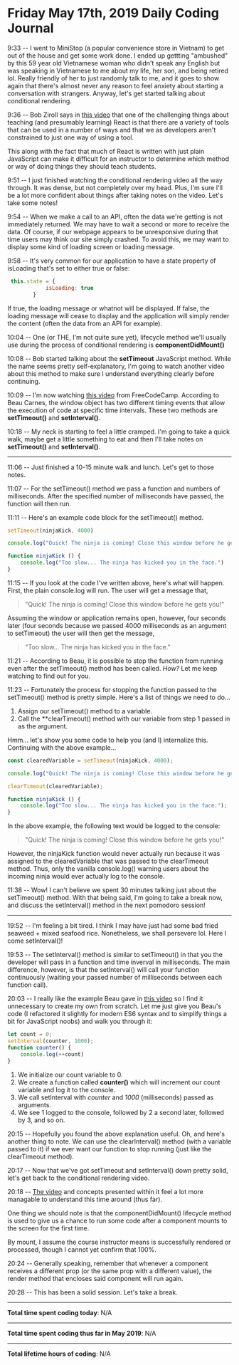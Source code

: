 # Friday May 17th, 2019 Daily Coding Journal

9:33 -- I went to MiniStop (a popular convenience store in Vietnam) to get out of the house and get some work done. I ended up gettting "ambushed" by this 59 year old Vietnamese woman who didn't speak any English but was speaking in Vietnamese to me about my life, her son, and being retired lol. Really friendly of her to just randomly talk to me, and it goes to show again that there's almost never any reason to feel anxiety about starting a conversation with strangers. Anyway, let's get started talking about conditional rendering.

9:36 -- Bob Ziroll says in [this video](https://scrimba.com/p/p7P5Hd/c4kJNSL) that one of the challenging things about teaching (and presumably learning) React is that there are a variety of tools that can be used in a number of ways and that we as developers aren't constrained to just one way of using a tool.

This along with the fact that much of React is written with just plain JavaScript can make it difficult for an instructor to determine which method or way of doing things they should teach students.

9:51 -- I just finished watching the conditional rendering video all the way through. It was dense, but not completely over my head. Plus, I'm sure I'll be a lot more confident about things after taking notes on the video. Let's take some notes!

9:54 -- When we make a call to an API, often the data we're getting is not immediately returned. We may have to wait a second or more
to receive the data. Of course, if our webpage appears to be unresponsive during that time users may think our site simply crashed. To avoid this, we may want to display some kind of loading screen or loading message.

9:58 -- It's very common for our application to have a state property of isLoading that's set to either true or false:
```javascript
 this.state = {
            isLoading: true
        }
```
If true, the loading message or whatnot will be displayed. If false, the loading message will cease to display and the application will simply render the content (often the data from an API for example).

10:04 -- One (or THE, I'm not quite sure yet), lifecycle method we'll usually use during the process of conditional rendering is **componentDidMount()**

10:08 -- Bob started talking about the **setTimeout** JavaScript method. While the name seems pretty self-explanatory, I'm going to watch another video about this method to make sure I understand everything clearly before continuing.

10:09 -- I'm now watching [this video](https://www.youtube.com/watch?v=kOcFZV3c75I) from FreeCodeCamp. According to Beau Carnes, the window object has two different timing events that allow the execution of code at specific time intervals. These two methods are **setTimeout()** and **setInterval()**.

10:18 -- My neck is starting to feel a little cramped. I'm going to take a quick walk, maybe get a little something to eat and then I'll take notes on **setTimeout()** and **setInterval()**.
___
11:06 -- Just finished a 10-15 minute walk and lunch. Let's get to those notes.

11:07 -- For the setTimeout() method we pass a function and numbers of milliseconds. After the specified number of milliseconds have passed, the function will then run.

11:11 -- Here's an example code block for the setTimeout() method.
```javascript
setTimeout(ninjaKick, 4000)

console.log("Quick! The ninja is coming! Close this window before he gets you!")

function ninjaKick () {
    console.log("Too slow... The ninja has kicked you in the face.")
}
```

11:15 -- If you look at the code I've written above, here's what will happen. First, the plain console.log will run. The user will get a message that,
> "Quick! The ninja is coming! Close this window before he gets you!"

Assuming the window or application remains open, however, four seconds later (four seconds because we passed 4000 milliseconds as an argument to setTimeout) the user will then get the message, 
>  "Too slow... The ninja has kicked you in the face."

11:21 -- According to Beau, it is possible to stop the function from running even after the setTimeout() method has been called. *How?* Let me keep watching to find out for you.

11:23 -- Fortunately the process for stopping the function passed to the setTimeout() method is pretty simple. Here's a list of things we need to do...

1. Assign our setTimeout() method to a variable.
1. Call the **clearTimeout() method with our variable from step 1 passed in as the argument.

Hmm... let's show you some code to help you (and I) internalize this. Continuing with the above example...
```javascript
const clearedVariable = setTimeout(ninjaKick, 4000);

console.log("Quick! The ninja is coming! Close this window before he gets you!");

clearTimeout(clearedVariable);

function ninjaKick () {
    console.log("Too slow... The ninja has kicked you in the face.");
}
```
In the above example, the following text would be logged to the console: 
> "Quick! The ninja is coming! Close this window before he gets you!"

However, the ninjaKick function would never actually run because it was assigned to the clearedVariable that was passed to the clearTimeout method. Thus, only the vanilla console.log() warning users about the incoming ninja would ever actually log to the console.

11:38 -- Wow! I can't believe we spent 30 minutes talking just about the setTimeout() method. With that being said, I'm going to take a break now, and discuss the setInterval() method in the next pomodoro session!
___
19:52 -- I'm feeling a bit tired. I think I may have just had some bad fried seaweed + mixed seafood rice. Nonetheless, we shall persevere lol. Here I come setInterval()!

19:53 -- The setInterval() method is similar to setTimeout() in that you the developer will pass in a function and time inverval in milliseconds. The main difference, however, is that the setInterval() will call your function continuously (waiting your passed number of milliseconds between each function call).

20:03 -- I really like the example Beau gave in [this video](https://www.youtube.com/watch?v=kOcFZV3c75I) so I find it unnecessary to create my own from scratch. Let me just give you Beau's code (I refactored it slightly for modern ES6 syntax and to simplify things a bit for JavaScript noobs) and walk you through it:
```javascript
let count = 0;
setInterval(counter, 1000);
function counter() {
    console.log(++count)
}
```
1. We initialize our count variable to 0.
1. We create a function called **counter()** which will increment our count variable and log it to the console.
1. We call setInterval with *counter* and *1000* (milliseconds) passed as arguments.
1. We see 1 logged to the console, followed by 2 a second later, followed by 3, and so on.

20:15 -- Hopefully you found the above explanation useful. Oh, and here's another thing to note. We can use the clearInterval() method (with a variable passed to it) if we ever want our function to stop running (just like the clearTimeout method).

20:17 -- Now that we've got setTimeout and setInterval() down pretty solid, let's get back to the conditional rendering video.

20:18 -- [The video](https://scrimba.com/p/p7P5Hd/c4kJNSL) and concepts presented within it feel a lot more managable to understand this time around (thus far).

One thing we should note is that the componentDidMount() lifecycle method is used to give us a chance to run some code after a component mounts to the screen for the first time.

By mount, I assume the course instructor means is successfully rendered or processed, though I cannot yet confirm that 100%.

20:24 -- Generally speaking, remember that whenever a component receives a different prop (or the same prop with a different value), the render method that encloses said component will run again.

20:28 -- This has been a solid session. Let's take a break.
___
**Total time spent coding today**: N/A
___
**Total time spent coding thus far in May 2019**: N/A
___
**Total lifetime hours of coding**: N/A